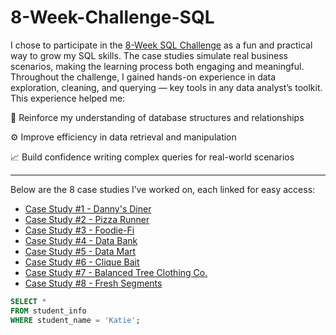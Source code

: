 # 8-Week-Challenge-SQL

I chose to participate in the [8-Week SQL Challenge](https://8weeksqlchallenge.com/) as a fun and practical way to grow my SQL skills. The case studies simulate real business scenarios, making the learning process both engaging and meaningful. Throughout the challenge, I gained hands-on experience in data exploration, cleaning, and querying — key tools in any data analyst’s toolkit. This experience helped me:

🧠 Reinforce my understanding of database structures and relationships

⚙️ Improve efficiency in data retrieval and manipulation

📈 Build confidence writing complex queries for real-world scenarios

---

Below are the 8 case studies I’ve worked on, each linked for easy access:
- [Case Study #1 - Danny's Diner](https://github.com/EleniAndr/-1-Danny-s-Diner?tab=readme-ov-file#case-study-1---dannys-diner)
- [Case Study #2 - Pizza Runner]()
- [Case Study #3 - Foodie-Fi]()
- [Case Study #4 - Data Bank]()
- [Case Study #5 - Data Mart]()
- [Case Study #6 - Clique Bait]()
- [Case Study #7 - Balanced Tree Clothing Co.]()
- [Case Study #8 - Fresh Segments]()

```sql
SELECT *
FROM student_info
WHERE student_name = 'Katie';
```
